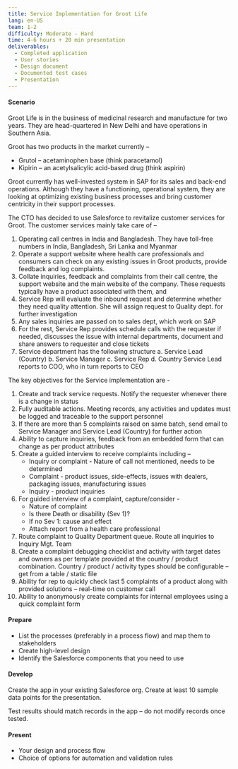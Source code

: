 ```yaml
---
title: Service Implementation for Groot Life
lang: en-US
team: 1-2
difficulty: Moderate - Hard
time: 4-6 hours + 20 min presentation
deliverables:
  - Completed application
  - User stories
  - Design document
  - Documented test cases
  - Presentation
---
```


#### Scenario

Groot Life is in the business of medicinal research and manufacture for two years. They are head-quartered in New Delhi and have operations in Southern Asia.

Groot has two products in the market currently –

- Grutol – acetaminophen base (think paracetamol)
- Kipirin – an acetylsalicylic acid-based drug (think aspirin)

Groot currently has well-invested system in SAP for its sales and back-end operations. Although they have a functioning, operational system, they are looking at optimizing existing business processes and bring customer centricity in their support processes.

The CTO has decided to use Salesforce to revitalize customer services for Groot. The customer services mainly take care of –

1. Operating call centres in India and Bangladesh. They have toll-free numbers in India, Bangladesh, Sri Lanka and Myanmar
2. Operate a support website where health care professionals and consumers can check on any existing issues in Groot products, provide feedback and log complaints.
3. Collate inquiries, feedback and complaints from their call centre, the support website and the main website of the company. These requests typically have a product associated with them, and
4. Service Rep will evaluate the inbound request and determine whether they need quality attention. She will assign request to Quality dept. for further investigation
5. Any sales inquiries are passed on to sales dept, which work on SAP
6. For the rest, Service Rep provides schedule calls with the requester if needed, discusses the issue with internal departments, document and share answers to requester and close tickets
7. Service department has the following structure
   a. Service Lead (Country)
   b. Service Manager
   c. Service Rep
   d. Country Service Lead reports to COO, who in turn reports to CEO

The key objectives for the Service implementation are -

1. Create and track service requests. Notify the requester whenever there is a change in status
1. Fully auditable actions. Meeting records, any activities and updates must be logged and traceable to the support personnel
1. If there are more than 5 complaints raised on same batch, send email to Service Manager and Service Lead (Country) for further action
1. Ability to capture inquiries, feedback from an embedded form that can change as per product attributes
1. Create a guided interview to receive complaints including –
   - Inquiry or complaint - Nature of call not mentioned, needs to be determined
   - Complaint - product issues, side-effects, issues with dealers, packaging issues, manufacturing issues
   - Inquiry - product inquiries
1. For guided interview of a complaint, capture/consider -
   - Nature of complaint
   - Is there Death or disability (Sev 1)?
   - If no Sev 1: cause and effect
   - Attach report from a health care professional
1. Route complaint to Quality Department queue. Route all inquiries to Inquiry Mgt. Team
1. Create a complaint debugging checklist and activity with target dates and owners as per template provided at the country / product combination. Country / product / activity types should be configurable – get from a table / static file
1. Ability for rep to quickly check last 5 complaints of a product along with provided solutions – real-time on customer call
1. Ability to anonymously create complaints for internal employees using a quick complaint form

#### Prepare

- List the processes (preferably in a process flow) and map them to stakeholders
- Create high-level design
- Identify the Salesforce components that you need to use

#### Develop

Create the app in your existing Salesforce org. Create at least 10 sample data points for the presentation.

Test results should match records in the app – do not modify records once tested.

#### Present

- Your design and process flow
- Choice of options for automation and validation rules

